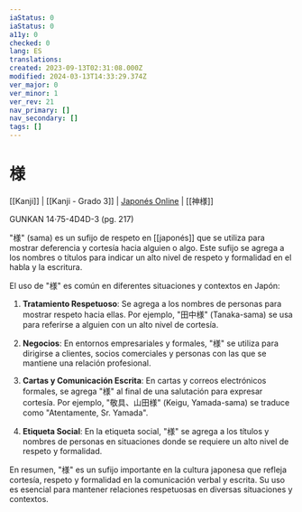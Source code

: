 ```yaml
---
iaStatus: 0
iaStatus: 0
a11y: 0
checked: 0
lang: ES
translations: 
created: 2023-09-13T02:31:08.000Z
modified: 2024-03-13T14:33:29.374Z
ver_major: 0
ver_minor: 1
ver_rev: 21
nav_primary: []
nav_secondary: []
tags: []
---
```

# 様

[[Kanji]] | [[Kanji - Grado 3]] | [Japonés Online](http://japonesonline.com/kanjis/busqueda/?s=%E6%A7%98&x=0&y=0) | [[神様]]

GUNKAN 14·75-4D4D-3 (pg. 217)

"様" (sama) es un sufijo de respeto en [[japonés]] que se utiliza para mostrar deferencia y cortesía hacia alguien o algo. Este sufijo se agrega a los nombres o títulos para indicar un alto nivel de respeto y formalidad en el habla y la escritura.

El uso de "様" es común en diferentes situaciones y contextos en Japón:

1. **Tratamiento Respetuoso**: Se agrega a los nombres de personas para mostrar respeto hacia ellas. Por ejemplo, "田中様" (Tanaka-sama) se usa para referirse a alguien con un alto nivel de cortesía.
    
2. **Negocios**: En entornos empresariales y formales, "様" se utiliza para dirigirse a clientes, socios comerciales y personas con las que se mantiene una relación profesional.
    
3. **Cartas y Comunicación Escrita**: En cartas y correos electrónicos formales, se agrega "様" al final de una salutación para expresar cortesía. Por ejemplo, "敬具、山田様" (Keigu, Yamada-sama) se traduce como "Atentamente, Sr. Yamada".
    
4. **Etiqueta Social**: En la etiqueta social, "様" se agrega a los títulos y nombres de personas en situaciones donde se requiere un alto nivel de respeto y formalidad.

En resumen, "様" es un sufijo importante en la cultura japonesa que refleja cortesía, respeto y formalidad en la comunicación verbal y escrita. Su uso es esencial para mantener relaciones respetuosas en diversas situaciones y contextos.
